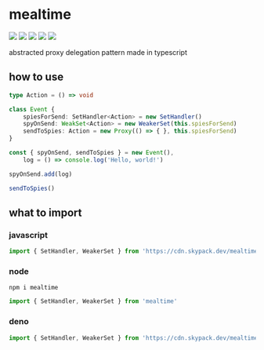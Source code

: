 # mealtime
[![](https://badgen.net/packagephobia/install/mealtime?icon=npm&label&color=black&scale=1.3)](https://www.npmjs.com/package/mealtime) [![](https://badgen.net/npm/types/tslib?icon=typescript&label&color=black&scale=1.3)](https://github.com/domrally/mealtime/blob/main/code/context.d.ts) [![](https://badgen.net/badge/license/Fair?color=grey&scale=1.3)](https://github.com/domrally/mealtime/blob/main/LICENSE) [![](https://badgen.net/github/tag/domrally/mealtime?icon=git&label&color=grey&scale=1.3)](https://github.com/domrally/mealtime/releases) [![](https://badgen.net/github/status/domrally/mealtime?icon=github&label&color=black&scale=1.3)](https://github.com/domrally/mealtime/actions)

abstracted proxy delegation pattern made in typescript

## how to use

```ts
type Action = () => void

class Event {
    spiesForSend: SetHandler<Action> = new SetHandler()
    spyOnSend: WeakSet<Action> = new WeakerSet(this.spiesForSend)
    sendToSpies: Action = new Proxy(() => { }, this.spiesForSend)
}

const { spyOnSend, sendToSpies } = new Event(),
	log = () => console.log('Hello, world!')

spyOnSend.add(log)

sendToSpies()

```

## what to import

### javascript
```js
import { SetHandler, WeakerSet } from 'https://cdn.skypack.dev/mealtime?min'
```

### node
```
npm i mealtime
```
```js
import { SetHandler, WeakerSet } from 'mealtime'
```

### deno
```ts
import { SetHandler, WeakerSet } from 'https://cdn.skypack.dev/mealtime?dts'
```
